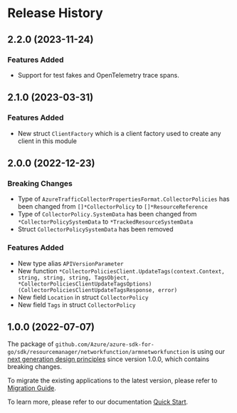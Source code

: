 # Release History

## 2.2.0 (2023-11-24)
### Features Added

- Support for test fakes and OpenTelemetry trace spans.


## 2.1.0 (2023-03-31)
### Features Added

- New struct `ClientFactory` which is a client factory used to create any client in this module


## 2.0.0 (2022-12-23)
### Breaking Changes

- Type of `AzureTrafficCollectorPropertiesFormat.CollectorPolicies` has been changed from `[]*CollectorPolicy` to `[]*ResourceReference`
- Type of `CollectorPolicy.SystemData` has been changed from `*CollectorPolicySystemData` to `*TrackedResourceSystemData`
- Struct `CollectorPolicySystemData` has been removed

### Features Added

- New type alias `APIVersionParameter`
- New function `*CollectorPoliciesClient.UpdateTags(context.Context, string, string, string, TagsObject, *CollectorPoliciesClientUpdateTagsOptions) (CollectorPoliciesClientUpdateTagsResponse, error)`
- New field `Location` in struct `CollectorPolicy`
- New field `Tags` in struct `CollectorPolicy`


## 1.0.0 (2022-07-07)

The package of `github.com/Azure/azure-sdk-for-go/sdk/resourcemanager/networkfunction/armnetworkfunction` is using our [next generation design principles](https://azure.github.io/azure-sdk/general_introduction.html) since version 1.0.0, which contains breaking changes.

To migrate the existing applications to the latest version, please refer to [Migration Guide](https://aka.ms/azsdk/go/mgmt/migration).

To learn more, please refer to our documentation [Quick Start](https://aka.ms/azsdk/go/mgmt).